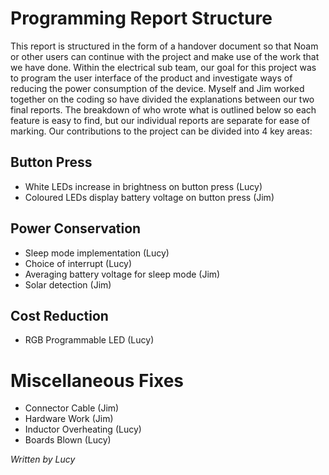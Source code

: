 # Programming Report Structure

This report is structured in the form of a handover document so that Noam or other users can continue with the project and make use of the work that we have done. Within the electrical sub team, our goal for this project was to program the user interface of the product and investigate ways of reducing the power consumption of the device. Myself and Jim worked together on the coding so have divided the explanations between our two final reports. The breakdown of who wrote what is outlined below so each feature is easy to find, but our individual reports are separate for ease of marking.  Our contributions to the project can be divided into 4 key areas:

## Button Press
- White LEDs increase in brightness on button press (Lucy)
- Coloured LEDs display battery voltage on button press (Jim)

## Power Conservation
- Sleep mode implementation (Lucy)
- Choice of interrupt (Lucy)
- Averaging battery voltage for sleep mode (Jim)
- Solar detection (Jim)

## Cost Reduction
- RGB Programmable LED (Lucy)

# Miscellaneous Fixes
- Connector Cable (Jim)
- Hardware Work (Jim)
- Inductor Overheating (Lucy)
- Boards Blown (Lucy)

*Written by Lucy*
